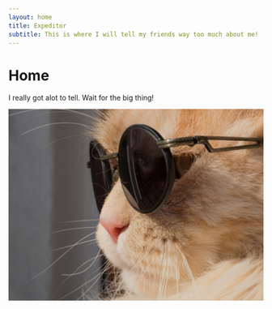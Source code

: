 ```yaml
---
layout: home
title: Expeditor
subtitle: This is where I will tell my friends way too much about me!
---
```

# Home
I really got alot to tell. Wait for the big thing!

![image](/assets/catglasses.jpg)


